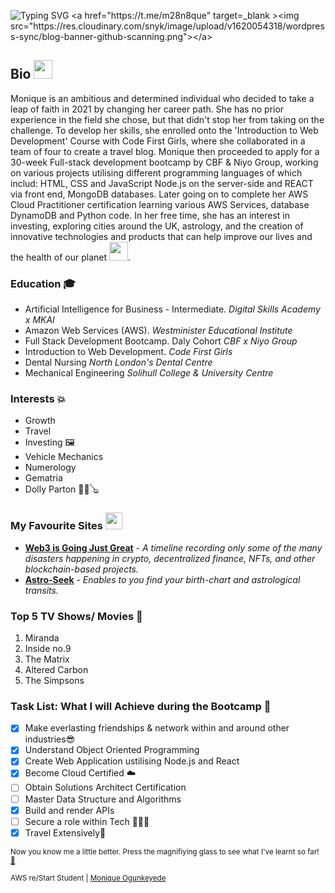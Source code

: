 ![Typing SVG](https://readme-typing-svg.demolab.com?font=Fira+Code&weight=300&size=19&duration=5030&pause=1000&width=480&lines=console.log(%22Hello+world%2C+Monique+Here!%22))
<a href="https://t.me/m28n8que" target=_blank ><img src="https://res.cloudinary.com/snyk/image/upload/v1620054318/wordpress-sync/blog-banner-github-scanning.png"></a>

## Bio <img src="https://media.giphy.com/media/hvRJCLFzcasrR4ia7z/giphy.gif" width="30px" />
Monique is an ambitious and determined individual who decided to take a leap of faith in 2021 by changing her career path. She has no prior experience in the field she chose, but that didn't stop her from taking on the challenge. To develop her skills, she enrolled onto the 'Introduction to Web Development' Course with Code First Girls, where she collaborated in a team of four to create a travel blog. Monique then proceeded to apply for a 30-week Full-stack development bootcamp by CBF & Niyo Group, working on various projects utilising different programming languages of which includ: HTML, CSS and JavaScript Node.js on the server-side and REACT via front end, MongoDB databases. Later going on to complete her AWS Cloud Practitioner certification learning various AWS Services, database DynamoDB and Python code. In her free time, she has an interest in investing, exploring cities around the UK, astrology, and the creation of innovative technologies and products that can help improve our lives and the health of our planet <img src="https://media4.giphy.com/media/UOdoMz3baCENO/giphy.gif?cid=ecf05e47cyqy7oztmuuv0w3trvyeyfbh04d8plo9wywcffw4&rid=giphy.gif&ct=g" width="30"/></li>.


### Education 🎓
- Artificial Intelligence for Business - Intermediate. _Digital Skills Academy x MKAI_
- Amazon Web Services (AWS). _Westminister Educational Institute_
- Full Stack Development Bootcamp. Daly Cohort _CBF x Niyo Group_
- Introduction to Web Development. _Code First Girls_
- Dental Nursing _North London's Dental Centre_
- Mechanical Engineering _Solihull College & University Centre_

### Interests 💥
- Growth
- Travel
- Investing 🖼️
- Vehicle Mechanics
- Numerology 
- Gematria
- Dolly Parton 👱‍♀️🪕


### My Favourite Sites <img src="https://media.giphy.com/media/WFZvB7VIXBgiz3oDXE/giphy.gif" width="27"/></h3>
- **[Web3 is Going Just Great](https://web3isgoinggreat.com/)** - _A timeline recording only some of the many disasters happening in crypto, decentralized finance, NFTs, and other blockchain-based projects._
- **[Astro-Seek](https://astro-seek.com)** - _Enables to you find your birth-chart and astrological transits._

### Top 5 TV Shows/ Movies 🍿
1. Miranda
2. Inside no.9
3. The Matrix
4. Altered Carbon
5. The Simpsons

###  Task List: What I will Achieve during the Bootcamp 🎯
- [x] Make everlasting friendships & network within and around other industries😎
- [x] Understand Object Oriented Programming
- [x] Create Web Application ustilising Node.js and React
- [x] Become Cloud Certified ☁️
- [ ] Obtain Solutions Architect Certification
- [ ] Master Data Structure and Algorithms
- [x] Build and render APIs
- [ ] Secure a role within Tech 👩🏾‍💻
- [x] Travel Extensively🌴

<!--### Reach me 
- Linkedin💼 
- Telegram: m833q -->

<sup> Now you know me a little better. Press the magnifiying glass to see what I've learnt so far! [🔎](https://github.com/black-codher-bootcamp-2022-daly/unit-01-github-fundamentals-homework-MoniqueOg/blob/main/fundamentals.md)</sup> 

<sup>  AWS re/Start Student
 | <a href=https://www.linkedin.com/in/monique-o-7538b41b8/> Monique Ogunkeyede</a> </sup>

[^1]: My references

[^2]: https://docs.github.com/en
[^3]: https://emojis.wiki/ <!--for brown tone-->
[^4]: https://simpsons.fandom.com/wiki/Rayshelle_Peyton 
[^5]: https://https://github.com/m0nica

